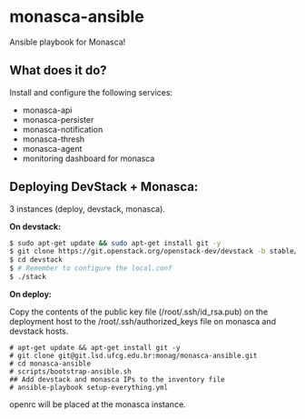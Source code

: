 monasca-ansible
===============

Ansible playbook for Monasca!

## What does it do?

Install and configure the following services:

* monasca-api
* monasca-persister
* monasca-notification
* monasca-thresh
* monasca-agent
* monitoring dashboard for monasca

## Deploying DevStack + Monasca:

3 instances (deploy, devstack, monasca).

**On devstack:**

```bash
$ sudo apt-get update && sudo apt-get install git -y
$ git clone https://git.openstack.org/openstack-dev/devstack -b stable/mitaka
$ cd devstack
$ # Remember to configure the local.conf
$ ./stack
```

**On deploy:**

Copy the contents of the public key file (/root/.ssh/id_rsa.pub) on the deployment host to the /root/.ssh/authorized_keys file on 
monasca and devstack hosts.


```
# apt-get update && apt-get install git -y
# git clone git@git.lsd.ufcg.edu.br:monag/monasca-ansible.git
# cd monasca-ansible
# scripts/bootstrap-ansible.sh
## Add devstack and monasca IPs to the inventory file
# ansible-playbook setup-everything.yml
```
openrc will be placed at the monasca instance.
